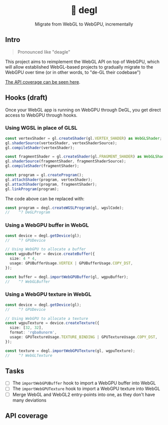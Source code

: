 <div align="center">

# 🦅 degl

Migrate from WebGL to WebGPU, incrementally

</div>

## Intro

> Pronounced like "deagle"

This project aims to reimplement the WebGL API on top of WebGPU, which will allow established WebGL-based projects to gradually migrate to the WebGPU over time (or in other words, to "de-GL their codebase")

[The API coverage can be seen here](#api-coverage).

## Hooks (draft)

Once your WebGL app is running on WebGPU through DeGL, you get direct access to WebGPU through hooks.

### Using WGSL in place of GLSL
```ts
const vertexShader = gl.createShader(gl.VERTEX_SHADER) as WebGLShader;
gl.shaderSource(vertexShader, vertexShaderSource);
gl.compileShader(vertexShader);

const fragmentShader = gl.createShader(gl.FRAGMENT_SHADER) as WebGLShader;
gl.shaderSource(fragmentShader, fragmentShaderSource);
gl.compileShader(fragmentShader);

const program = gl.createProgram();
gl.attachShader(program, vertexShader);
gl.attachShader(program, fragmentShader);
gl.linkProgram(program);
```

The code above can be replaced with:

```ts
const program = degl.createWGSLProgram(gl, wgslCode);
//    ^? DeGLProgram
```

### Using a WebGPU buffer in WebGL

```ts
const device = degl.getDevice(gl);
//    ^? GPUDevice

// Using WebGPU to allocate a buffer
const wgpuBuffer = device.createBuffer({
  size: 4 * 4,
  usage: GPUBufferUsage.VERTEX | GPUBufferUsage.COPY_DST,
});

const buffer = degl.importWebGPUBuffer(gl, wgpuBuffer);
//    ^? WebGLBuffer
```

### Using a WebGPU texture in WebGL

```ts
const device = degl.getDevice(gl);
//    ^? GPUDevice

// Using WebGPU to allocate a texture
const wgpuTexture = device.createTexture({
  size: [32, 32],
  format: 'rgba8unorm',
  usage: GPUTextureUsage.TEXTURE_BINDING | GPUTextureUsage.COPY_DST,
});

const texture = degl.importWebGPUTexture(gl, wgpuTexture);
//    ^? WebGLTexture
```

## Tasks
- [ ] The `importWebGPUBuffer` hook to import a WebGPU buffer into WebGL
- [ ] The `importWebGPUTexture` hook to import a WebGPU texture into WebGL
- [ ] Merge WebGL and WebGL2 entry-points into one, as they don't have many deviations

## API coverage
